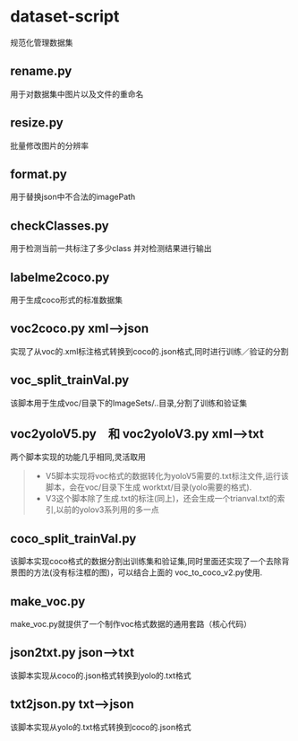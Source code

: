 # dataset-script
规范化管理数据集

## rename.py
用于对数据集中图片以及文件的重命名

## resize.py
批量修改图片的分辨率

## format.py
用于替换json中不合法的imagePath

## checkClasses.py
用于检测当前一共标注了多少class 并对检测结果进行输出

## labelme2coco.py
用于生成coco形式的标准数据集

## voc2coco.py      xml-->json
实现了从voc的.xml标注格式转换到coco的.json格式,同时进行训练／验证的分割 

## voc_split_trainVal.py
该脚本用于生成voc/目录下的ImageSets/..目录,分割了训练和验证集

## voc2yoloV5.py　和 voc2yoloV3.py      xml-->txt
两个脚本实现的功能几乎相同,灵活取用
> - V5脚本实现将voc格式的数据转化为yoloV5需要的.txt标注文件,运行该脚本，会在voc/目录下生成
worktxt/目录(yolo需要的格式).
> - V3这个脚本除了生成.txt的标注(同上)，还会生成一个trianval.txt的索引,以前的yolov3系列用的多一点

## coco_split_trainVal.py
该脚本实现coco格式的数据分割出训练集和验证集,同时里面还实现了一个去除背景图的方法(没有标注框的图)，可以结合上面的
voc_to_coco_v2.py使用.

## make_voc.py
make_voc.py就提供了一个制作voc格式数据的通用套路（核心代码）

## json2txt.py      json-->txt
该脚本实现从coco的.json格式转换到yolo的.txt格式

## txt2json.py      txt-->json
该脚本实现从yolo的.txt格式转换到coco的.json格式
